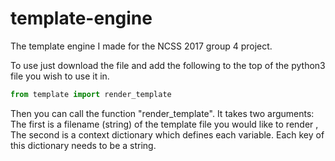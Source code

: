 # template-engine
The template engine I made for the NCSS 2017 group 4 project.

To use just download the file and add the following to the top of the python3 file you wish to use it in.
```python
from template import render_template
```
Then you can call the function "render_template".
It takes two arguments:
The first is a filename (string) of the template file you would like to render ,
The second is a context dictionary which defines each variable. Each key of this dictionary needs to be a string.
